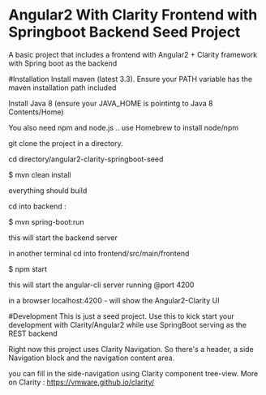 # Angular2 With Clarity Frontend with Springboot Backend Seed Project
A basic project that includes a frontend with Angular2 + Clarity framework with Spring boot as the backend

#Installation
Install maven (latest 3.3). Ensure your PATH variable has the maven installation path included

Install Java 8 (ensure your JAVA_HOME is pointintg to Java 8 Contents/Home) 

You also need npm and node.js .. use Homebrew to install node/npm

git clone the project in a directory. 

cd directory/angular2-clarity-springboot-seed

$ mvn clean install

everything should build

cd into backend : 

$ mvn spring-boot:run

this will start the backend server

in another terminal cd into frontend/src/main/frontend

$ npm start

this will start the angular-cli server running @port 4200

in a browser localhost:4200 - will show the Angular2-Clarity UI 

#Development
This is just a seed project. Use this to kick start your development with Clarity/Angular2 while use SpringBoot serving as the REST backend

Right now this project uses Clarity Navigation. So there's a header, a side Navigation block and the navigation content area.

you can fill in the side-navigation using Clarity component tree-view. 
More on Clarity : https://vmware.github.io/clarity/ 
